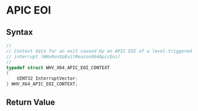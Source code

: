 # APIC EOI


## Syntax
```C
//
// Context data for an exit caused by an APIC EOI of a level-triggered
// interrupt (WHvRunVpExitReasonX64ApicEoi)
//
typedef struct WHV_X64_APIC_EOI_CONTEXT
{
    UINT32 InterruptVector;
} WHV_X64_APIC_EOI_CONTEXT;
```

## Return Value
